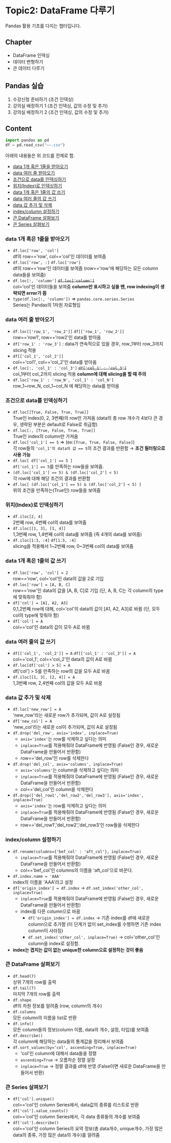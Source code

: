 # Topic2: DataFrame 다루기
Pandas 활용 기초를 다지는 챕터입니다.
## Chapter
- DataFrame 인덱싱
- 데이터 변형하기
- 큰 데이터 다루기
## Pandas 실습
1. 수강신청 준비하기 (조건 인덱싱)
2. 강의실 배정하기 1 (조건 인덱싱, 값의 수정 및 추가)
3. 강의실 배정하기 2 (조건 인덱싱, 값의 수정 및 추가)
## Content
```python
import pandas as pd
df = pd.read_csv("~~.csv")
```
아래의 내용들은 위 코드를 전제로 함.
+ [data 1개 혹은 1줄을 받아오기](#data-1개-혹은-1줄을-받아오기)
+ [data 여러 줄 받아오기](#data-여러-줄-받아오기)
+ [조건으로 data를 인덱싱하기](#조건으로-data를-인덱싱하기)
+ [위치(Index)로 인덱싱하기](#위치index로-인덱싱하기)
+ [data 1개 혹은 1줄의 값 쓰기](#data-1개-혹은-1줄의-값-쓰기)
+ [data 여러 줄의 값 쓰기](#data-여러-줄의-값-쓰기)
+ [data 값 추가 및 삭제](#data-값-추가-및-삭제)
+ [index/column 설정하기](#indexcolumn-설정하기)
+ [큰 DataFrame 살펴보기](#큰-dataframe-살펴보기)
+ [큰 Series 살펴보기](#큰-series-살펴보기)

### data 1개 혹은 1줄을 받아오기
- `df.loc['row', 'col']` <br> df의 row=='row', col=='col'인 데이터를 보여줌
- `df.loc['row', :]` `df.loc['row']` <br> df의 row=='row'인 데이터를 보여줌 (row=='row'에 해당하는 모든 column data들을 보여줌)
- `df.loc[:, 'column']` <del>`df.loc['column']`</del> <br> col='col'인 데이터들을 보여줌 **column만 표시하고 싶을 땐, row indexing이 생략되면 error가 뜸**
- `type(df.loc[:, 'column'])` &rArr; `pandas.core.series.Series` <br> Series는 Pandas의 1차원 자료형임
### data 여러 줄 받아오기
- `df.loc[['row_1', 'row_2']]` `df[['row_1', 'row_2']]` <br> row=='row1', row=='row2'인 data를 받아옴
- `df['row_1' : 'row_3']` : data가 연속적으로 있을 경우, row_1부터 row_3까지 slicing 적용
- `df[['col_1', 'col_2']]` <br> col=='col1', col=='col_2'인 data를 받아옴 
- `df.loc[:, 'col_1' : 'col_3']` <del>`df['col_1' : 'col_3']`</del> <br> col_1부터 col_2까지 slicing 적용 **column에 대해 slicing을 할 때 주의**
- `df.loc['row_1' : 'row_N', 'col_1' : 'col_N']` <br> row_1\~row_N, col_1\~col_N 에 해당하는 data를 받아옴
### 조건으로 data를 인덱싱하기
- `df.loc[[True, False, True, True]]` <br> True인 index(0, 2, 3번째)의 row만 가져옴 (data의 총 row 개수가 4보다 큰 경우, 생략된 부분은 default로 False로 취급함)
- `df.loc[:, [True, False, True, True]]` <br> True인 index의 column만 가져옴
- `df.loc['col_1'] == 5` &rArr; (ex:`[True, True, False, False]`) <br> 각 row들의 `'col_1'의 data의 값 == 5`의 조건 결과를 반환함 &rarr; **조건 필터링으로 사용 가능**
- `df.loc[ df['col_1'] == 5 ]` <br> `df['col_1'] == 5`를 만족하는 row들을 보여줌.
- `(df.loc['col_1'] == 5) & (df.loc['col_2'] < 5)` <br> 각 row에 대해 해당 조건의 결과를 반환함
- `df.loc[ (df.loc['col_1'] == 5) & (df.loc['col_2'] < 5) ]` <br> 위의 조건을 만족하는(True인) row들을 보여줌
### 위치(Index)로 인덱싱하기
- `df.iloc[2, 4]` <br> 2번째 row, 4번째 col의 data를 보여줌
- `df.iloc[[1, 3], [1, 4]]` <br> 1,3번째 row, 1,4번째 col의 data를 보여줌 (즉 4개의 data를 보여줌)
- `df.iloc[1:3, :4]` `df[1:3, :4]` <br> slicing을 적용해서 1\~2번째 row, 0\~3번째 col의 data를 보여줌
### data 1개 혹은 1줄의 값 쓰기
- `df.loc['row', 'col'] = 2`
<br>row=='row', col='col'인 data의 값을 2로 기입
- `df.loc['row'] = [A, B, C]`
<br>row=='row'인 data의 값을 [A, B, C]로 기입 (단, A, B, C는 각 column의 type에 맞춰줘야 함)
- `df['col'] = [A1, A2, A3]`
<br>0,1,2번째 row에 대해, col='col'의 data의 값이 [A1, A2, A3]로 바뀜 (단, 모두 col의 type에 맞춰야 함)
- `df['col'] = A`
<br>col=='col'인 data의 값이 모두 A로 바뀜
### data 여러 줄의 값 쓰기
- `df[['col_1', 'col_2']] = A` `df[['col_1' : 'col_3']] = A`
<br>col=='col_1', col=='col_2'인 data의 값이 A로 바뀜
- `df.loc[df['col'] > 5] = A`
<br> df['col'] > 5를 만족하는 row의 값을 모두 A로 바꿈
- `df.iloc[[1, 3], [2, 4]] = A`
<br> 1,3번째 row, 2,4번째 col의 값을 모두 A로 바꿈
### data 값 추가 및 삭제
- `df.loc['new_row'] = A`
<br> 'new_row'라는 새로운 row가 추가되며, 값이 A로 설정됨
- `df['new_col'] = A`
<br> 'new_col'라는 새로운 col이 추가되며, 값이 A로 설정됨
- `df.drop('del_row', axis='index', inplace=True)`
  - `axis='index'`는 row를 삭제하고 싶다는 의미
  - `inplace=True`를 적용해줘야 DataFrame에 반영됨 (False인 경우, 새로운 DataFrame을 만들어서 반환함)
  - row=='del_row'인 row를 삭제한다
- `df.drop('del_col', axis='columns', inplace=True)`
  - `axis='columns'`는 column을 삭제하고 싶다는 의미
  - `inplace=True`를 적용해줘야 DataFrame에 반영됨 (False인 경우, 새로운 DataFrame을 만들어서 반환함)
  - col=='del_col'인 column을 삭제한다
- `df.drop(['del_row1','del_row2','del_row3'], axis='index', inplace=True)`
  - `axis='index'`는 row를 삭제하고 싶다는 의미
  - `inplace=True`를 적용해줘야 DataFrame에 반영됨 (False인 경우, 새로운 DataFrame을 만들어서 반환함)
  - row=='del_row1','del_row2','del_row3'인 row들을 삭제한다
### index/column 설정하기
- `df.rename(columns={'bef_col' : 'aft_col'}, inplace=True)`
  - `inplace=True`를 적용해줘야 DataFrame에 반영됨 (False인 경우, 새로운 DataFrame을 만들어서 반환함)
  - col=='bef_col'인 columns의 이름을 'aft_col'으로 바꾼다.
- `df.index.name = 'AAA'`
<br> index의 이름을 'AAA'라고 설정
- `df['origin_index'] = df.index` &rarr; `df.set_index('other_col', inplace=True)`
  - `inplace=True`를 적용해줘야 DataFrame에 반영됨 (False인 경우, 새로운 DataFrame을 만들어서 반환함)
  - index를 다른 column으로 바꿈
    - `df['origin_index'] = df.index` &rarr; 기존 index를 df에 새로운 column으로 추가함 (이 단계가 없이 set_index를 수행하면 기존 index column이 사라짐)
    - `df.set_index('other_col', inplace=True)` &rarr; col='other_col'인 column을 index로 설정함.
- **index는 겹치는 값이 없는 unique한 column으로 설정하는 것이 좋음**
### 큰 DataFrame 살펴보기
- `df.head(7)`
<br> 상위 7개의 row를 출력
- `df.tail(7)`
<br> 마지막 7개의 row를 출력
- `df.shape`
<br> df의 차원 정보를 알려줌 (row, column의 개수)
- `df.columns`
<br> 모든 column의 이름을 list로 반환
- `df.info()`
<br> 모든 column들의 정보(column 이름, data의 개수, 설정, 타입)를 보여줌
- `df.describe()`
<br> 각 column에 해당하는 data들의 통계값을 정리해서 보여줌
- `df.sort_values(by='col', ascending=True, inplace=True)`
  - 'col'인 column에 대해서 data들을 정렬
  - `ascending=True` &rarr; 오름차순 정렬 설정
  - `inplace=True` &rarr; 정렬 결과를 df에 반영 (False이면 새로운 DataFrame을 만들어서 반환)
### 큰 Series 살펴보기
- `df['col'].unique()`
<br> col=='col'인 column Series에서, data값의 종류를 리스트로 반환
- `df['col'].value_counts()`
<br> col=='col'인 column Series에서, 각 data 종류들의 개수를 보여줌
- `df['col'].describe()`
<br> col=='col'인 column Series의 요약 정보(총 data개수, unique개수, 가장 많은 data의 종류, 가장 많은 data의 개수)를 알려줌
